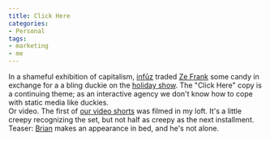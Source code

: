 ```yaml
---
title: Click Here
categories:
- Personal
tags:
- marketing
- me
---
```


In a shameful exhibition of capitalism, [infūz][1] traded [Ze Frank][2] some candy in exchange for a a bling duckie on the [holiday show][3].  The "Click Here" copy is a continuing theme; as an interactive agency we don't know how to cope with static media like duckies.  
Or video.  The first of [our video shorts][4] was filmed in my loft.  It's a little creepy recognizing the set, but not half as creepy as the next installment.  Teaser: [Brian][5] makes an appearance in bed, and he's not alone.

   [1]: http://www.infuz.com/
   [2]: http://www.zefrank.com/
   [3]: http://www.zefrank.com/theshow/archives/2006/12/122106.html
   [4]: http://www.infuz.com/GetPage.aspx?PageID=588
   [5]: http://stlbrianj.blogspot.com/

